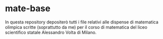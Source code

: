 # mate-base

In questa repository depositerò tutti i file relativi alle dispense di matematica olimpica scritte (soprattutto da me) per il corso di matematica del liceo scientifico statale Alessandro Volta di Milano.
